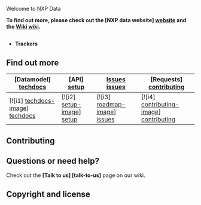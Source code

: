 

Welcome to NXP Data



**To find out more, please check out the [NXP data website] [website] and the [Wiki] [wiki].**

## 



* **Trackers** 




## Find out more

| **[Datamodel] [techdocs]**     | **[API] [setup]**     | **[Issues] [issues]**           | **[Requests] [contributing]**           |
|-------------------------------------|-------------------------------|-----------------------------------|---------------------------------------------|
| [![i1] [techdocs-image]] [techdocs] | [![i2] [setup-image]] [setup] | [![i3] [roadmap-image]] [issues] | [![i4] [contributing-image]] [contributing] |

## Contributing



## Questions or need help?

Check out the **[Talk to us] [talk-to-us]** page on our wiki.

## Copyright and license


[website]: http://data.nxp.com
[wiki]: https://github.com/NXPdata/NXPdata/wiki

[techdocs-image]: https://d3i6fms1cm1j0i.cloudfront.net/github/images/techdocs.png
[setup-image]: https://d3i6fms1cm1j0i.cloudfront.net/github/images/setup.png
[roadmap-image]: https://d3i6fms1cm1j0i.cloudfront.net/github/images/roadmap.png
[contributing-image]: https://d3i6fms1cm1j0i.cloudfront.net/github/images/contributing.png

[techdocs]: https://github.com/NXPdata/NXPdata/wiki/techdocs
[setup]: https://github.com/NXPdata/NXPdata/wiki/1-Introduction-to-product-data-feed
[issues]: https://github.com/NXPdata/NXPdata/issues
[contributing]: https://github.com/NXPdata/NXPdata/wiki/Contributing


